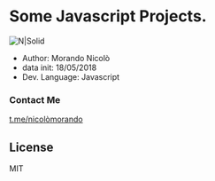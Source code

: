# Some Javascript Projects.

![N|Solid](https://joebuckle.me/wp-content/uploads/2016/09/javascript.jpg)
- Author: Morando Nicolò
- data init: 18/05/2018
- Dev. Language: Javascript

### Contact Me
[t.me/nicolòmorando](https://t.me/nikmrnd)

License
----

MIT
